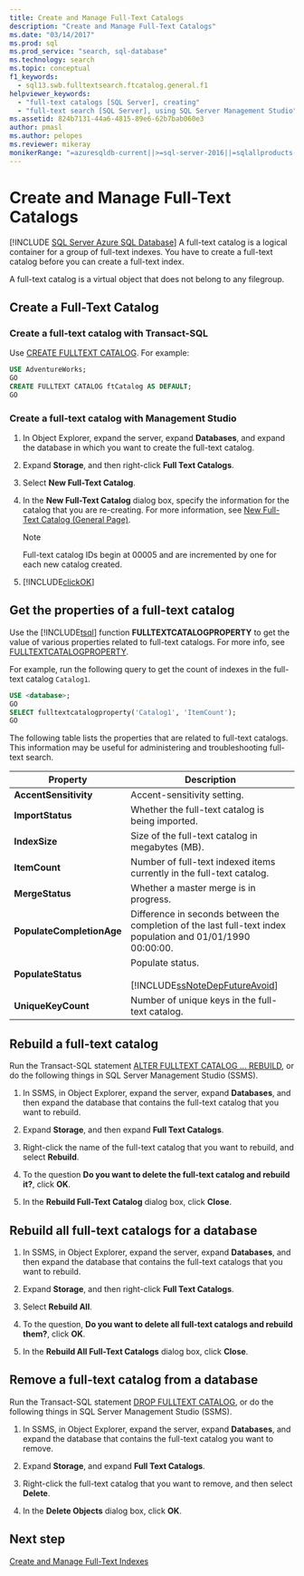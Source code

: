 ```yaml
---
title: Create and Manage Full-Text Catalogs
description: "Create and Manage Full-Text Catalogs"
ms.date: "03/14/2017"
ms.prod: sql
ms.prod_service: "search, sql-database"
ms.technology: search
ms.topic: conceptual
f1_keywords:
  - sql13.swb.fulltextsearch.ftcatalog.general.f1
helpviewer_keywords: 
  - "full-text catalogs [SQL Server], creating"
  - "full-text search [SQL Server], using SQL Server Management Studio"
ms.assetid: 824b7131-44a6-4815-89e6-62b7bab060e3
author: pmasl
ms.author: pelopes
ms.reviewer: mikeray
monikerRange: "=azuresqldb-current||>=sql-server-2016||=sqlallproducts-allversions||>=sql-server-linux-2017||=azuresqldb-mi-current"
---
```


# Create and Manage Full-Text Catalogs

[!INCLUDE [SQL Server Azure SQL Database](../../includes/applies-to-version/sql-asdb.md)]
A full-text catalog is a logical container for a group of full-text indexes. You have to create a full-text catalog before you can create a full-text index.

A full-text catalog is a virtual object that does not belong to any filegroup.
  
##  <a name="creating"></a> Create a Full-Text Catalog  

### Create a full-text catalog with Transact-SQL
Use [CREATE FULLTEXT CATALOG](../../t-sql/statements/create-fulltext-catalog-transact-sql.md). For example:

```sql 
USE AdventureWorks;  
GO  
CREATE FULLTEXT CATALOG ftCatalog AS DEFAULT;  
GO  
``` 

### Create a full-text catalog with Management Studio
1.  In Object Explorer, expand the server, expand **Databases**, and expand the database in which you want to create the full-text catalog.  
  
2.  Expand **Storage**, and then right-click **Full Text Catalogs**.  
  
3.  Select **New Full-Text Catalog**.  
  
4.  In the **New Full-Text Catalog** dialog box, specify the information for the catalog that you are re-creating. For more information, see [New Full-Text Catalog &#40;General Page&#41;](../../t-sql/statements/create-fulltext-catalog-transact-sql.md).  
  
    > [!NOTE]  
    >  Full-text catalog IDs begin at 00005 and are incremented by one for each new catalog created.  
  
5.  [!INCLUDE[clickOK](../../includes/clickok-md.md)]  

##  <a name="props"></a> Get the properties of a full-text catalog  
Use the [!INCLUDE[tsql](../../includes/tsql-md.md)] function **FULLTEXTCATALOGPROPERTY** to get the value of various properties related to full-text catalogs. For more info, see [FULLTEXTCATALOGPROPERTY](../../t-sql/functions/fulltextcatalogproperty-transact-sql.md).

For example, run the following query to get the count of indexes in the full-text catalog `Catalog1`.

```sql 
USE <database>;  
GO  
SELECT fulltextcatalogproperty('Catalog1', 'ItemCount');  
GO  
```  
  
The following table lists the properties that are related to full-text catalogs. This information may be useful for administering and troubleshooting full-text search. 
  
|Property|Description|  
|--------------|-----------------|  
|**AccentSensitivity**|Accent-sensitivity setting.|
|**ImportStatus**|Whether the full-text catalog is being imported.|  
|**IndexSize**|Size of the full-text catalog in megabytes (MB).| 
|**ItemCount**|Number of full-text indexed items currently in the full-text catalog.|  
|**MergeStatus**|Whether a master merge is in progress.| 
|**PopulateCompletionAge**|Difference in seconds between the completion of the last full-text index population and 01/01/1990 00:00:00.| 
|**PopulateStatus**|Populate status.<br /><br /> [!INCLUDE[ssNoteDepFutureAvoid](../../includes/ssnotedepfutureavoid-md.md)]|  
|**UniqueKeyCount**|Number of unique keys in the full-text catalog.| 

##  <a name="rebuildone"></a> Rebuild a full-text catalog  

Run the Transact-SQL statement [ALTER FULLTEXT CATALOG ... REBUILD](
../../t-sql/statements/alter-fulltext-catalog-transact-sql.md), or do the following things in SQL Server Management Studio (SSMS).

1.  In SSMS, in Object Explorer, expand the server, expand **Databases**, and then expand the database that contains the full-text catalog that you want to rebuild.  
  
2.  Expand **Storage**, and then expand **Full Text Catalogs**.  
  
3.  Right-click the name of the full-text catalog that you want to rebuild, and select **Rebuild**.  
  
4.  To the question **Do you want to delete the full-text catalog and rebuild it?**, click **OK**.  
  
5.  In the **Rebuild Full-Text Catalog** dialog box, click **Close**.  
   
##  <a name="rebuildall"></a> Rebuild all full-text catalogs for a database  

1.  In SSMS, in Object Explorer, expand the server, expand **Databases**, and then expand the database that contains the full-text catalogs that you want to rebuild.  
  
2.  Expand **Storage**, and then right-click **Full Text Catalogs**.  
  
3.  Select **Rebuild All**.  
  
4.  To the question, **Do you want to delete all full-text catalogs and rebuild them?**, click **OK**.  
  
5.  In the **Rebuild All Full-Text Catalogs** dialog box, click **Close**.  
  
  
  
##  <a name="removing"></a> Remove a full-text catalog from a database  

Run the Transact-SQL statement [DROP FULLTEXT CATALOG](
../../t-sql/statements/drop-fulltext-catalog-transact-sql.md), or do the following things in SQL Server Management Studio (SSMS).

1.  In SSMS, in Object Explorer, expand the server, expand **Databases**, and expand the database that contains the full-text catalog you want to remove.  
  
2.  Expand **Storage**, and expand **Full Text Catalogs**.  
  
3.  Right-click the full-text catalog that you want to remove, and then select **Delete**.  
  
4.  In the **Delete Objects** dialog box, click **OK**.  

## Next step
[Create and Manage Full-Text Indexes](../../relational-databases/search/create-and-manage-full-text-indexes.md)